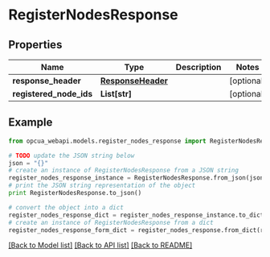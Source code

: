 # RegisterNodesResponse


## Properties
Name | Type | Description | Notes
------------ | ------------- | ------------- | -------------
**response_header** | [**ResponseHeader**](ResponseHeader.md) |  | [optional] 
**registered_node_ids** | **List[str]** |  | [optional] 

## Example

```python
from opcua_webapi.models.register_nodes_response import RegisterNodesResponse

# TODO update the JSON string below
json = "{}"
# create an instance of RegisterNodesResponse from a JSON string
register_nodes_response_instance = RegisterNodesResponse.from_json(json)
# print the JSON string representation of the object
print RegisterNodesResponse.to_json()

# convert the object into a dict
register_nodes_response_dict = register_nodes_response_instance.to_dict()
# create an instance of RegisterNodesResponse from a dict
register_nodes_response_form_dict = register_nodes_response.from_dict(register_nodes_response_dict)
```
[[Back to Model list]](../README.md#documentation-for-models) [[Back to API list]](../README.md#documentation-for-api-endpoints) [[Back to README]](../README.md)


